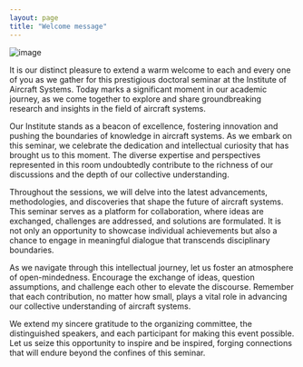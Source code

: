 ```yaml
---
layout: page
title: "Welcome message"
---
```

![image](https://github.com/Edwin-Isidory/ils.doctoral.seminar.2024.github.io/assets/148284895/0ec62f80-35e1-4a2d-aa97-bc36327cb53c)

It is our distinct pleasure to extend a warm welcome to each and every one of you as we gather for this prestigious doctoral seminar at the Institute of Aircraft Systems. Today marks a significant moment in our academic journey, as we come together to explore and share groundbreaking research and insights in the field of aircraft systems.

Our Institute stands as a beacon of excellence, fostering innovation and pushing the boundaries of knowledge in aircraft systems. As we embark on this seminar, we celebrate the dedication and intellectual curiosity that has brought us to this moment. The diverse expertise and perspectives represented in this room undoubtedly contribute to the richness of our discussions and the depth of our collective understanding.

Throughout the sessions, we will delve into the latest advancements, methodologies, and discoveries that shape the future of aircraft systems. This seminar serves as a platform for collaboration, where ideas are exchanged, challenges are addressed, and solutions are formulated. It is not only an opportunity to showcase individual achievements but also a chance to engage in meaningful dialogue that transcends disciplinary boundaries.

As we navigate through this intellectual journey, let us foster an atmosphere of open-mindedness. Encourage the exchange of ideas, question assumptions, and challenge each other to elevate the discourse. Remember that each contribution, no matter how small, plays a vital role in advancing our collective understanding of aircraft systems.

We extend my sincere gratitude to the organizing committee, the distinguished speakers, and each participant for making this event possible. Let us seize this opportunity to inspire and be inspired, forging connections that will endure beyond the confines of this seminar.
